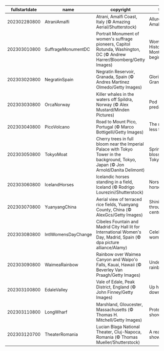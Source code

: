 |fullstartdate|name|copyright|title|image|
|--|--|--|--|--|
202302280800|AtraniAmalfi|Atrani, Amalfi Coast, Italy (© Amazing Aerial/Shutterstock)|Allure of the Amalfi Coast|![](/en-US/2023/03/202302280800AtraniAmalfi.jpg)|
202303010800|SuffrageMonumentDC|Portrait Monument of women's suffrage pioneers, Capitol Rotunda, Washington, DC (© Andrew Harrer/Bloomberg/Getty Images)|Women's History Month begins|![](/en-US/2023/03/202303010800SuffrageMonumentDC.jpg)|
202303020800|NegratinSpain|Negratín Reservoir, Granada, Spain (© Andres Martinez Olmedo/Getty Images)|Glorious Granada|![](/en-US/2023/03/202303020800NegratinSpain.jpg)|
202303030800|OrcaNorway|Killer whales in the waters off Spildra, Norway (© Alex Mustard/Minden Pictures)|Pod predators|![](/en-US/2023/03/202303030800OrcaNorway.jpg)|
202303040800|PicoVolcano|Road to Mount Pico, Portugal (© Marco Bottigelli/Getty Images)|The road less taken|![](/en-US/2023/03/202303040800PicoVolcano.jpg)|
202303050800|TokyoMoat|Cherry trees in full bloom near the Imperial Palace with Tokyo Tower in the background, Tokyo, Japan (© Jon Arnold/Danita Delimont)|Spring blossoms in Tokyo|![](/en-US/2023/03/202303050800TokyoMoat.jpg)|
202303060800|IcelandHorses|Icelandic horses standing in a field, Iceland (© Rodrigo Lourezini/Shutterstock)|Norse horses|![](/en-US/2023/03/202303060800IcelandHorses.jpg)|
202303070800|YuanyangChina|Aerial view of terraced rice fields, Yuanyang County, China (© AlexGcs/Getty Images)|Shining through the centuries|![](/en-US/2023/03/202303070800YuanyangChina.jpg)|
202303080800|IntlWomensDayChange|Cibeles Fountain and Madrid City Hall lit for International Women's Day, Madrid, Spain (© dpa picture alliance/Alamy)|Celebrating women|![](/en-US/2023/03/202303080800IntlWomensDayChange.jpg)|
202303090800|WaimeaRainbow|Rainbow over Waimea Canyon and Waipo'o Falls, Kauai, Hawaii (© Beverley Van Praagh/Getty Images)|Under the rainbow|![](/en-US/2023/03/202303090800WaimeaRainbow.jpg)|
202303100800|EdaleValley|Vale of Edale, Peak District, England (© John Finney/Getty Images)|Up hill and down dale|![](/en-US/2023/03/202303100800EdaleValley.jpg)|
202303110800|LongWharf|Marshland, Gloucester, Massachusetts (© Thomas H. Mitchell/Getty Images)|Protecting shorelines|![](/en-US/2023/03/202303110800LongWharf.jpg)|
202303120700|TheaterRomania|Lucian Blaga National Theater, Cluj-Napoca, Romania (© Thomas Mueller/Shutterstock)|A real showstopper|![](/en-US/2023/03/202303120700TheaterRomania.jpg)|
